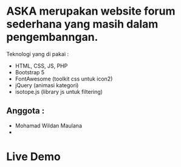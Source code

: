 # ASKA merupakan website forum sederhana yang masih dalam pengembanngan.

Teknologi yang di pakai :
- HTML, CSS, JS, PHP
- Bootstrap 5
- FontAwesome (toolkit css untuk icon2)
- jQuery (animasi kategori)
- isotope.js (library js untuk filtering)

Anggota :
- 
- Mohamad Wildan Maulana
- 
  
# Live Demo
